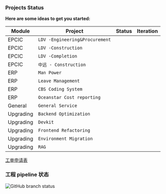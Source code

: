### Projects Status

**Here are some ideas to get you started:**

| Module     | Project                           | Status   | Iteration  |
|----------- | --------------------------------- | -------- | ---------- |
| EPCIC      | `LDV -Engineering&Procurement`    |          |            |
| EPCIC      | `LDV -Construction`               |          |            |
| EPCIC      | `LDV -Completion`                 |          |            |
| EPCIC      | `中远 - Construction`              |          |            |
| ERP        | `Man Power`                       |          |            |
| ERP        | `Leave Management`                |          |            |
| ERP        | `CBS Coding System`               |          |            |
| ERP        | `Oceanstar Cost reporting`        |          |            |
| General    | `General Service`                 |          |            |
| Upgrading  | `Backend Optimization`            |          |            |
| Upgrading  | `Devkit`                          |          |            |
| Upgrading  | `Frontend Refactoring`            |          |            |         
| Upgrading  | `Environment Migration`           |          |            |
| Upgrading  | `RAG`                             |          |            |

[工单申请表](https://github.com/OceanSTAR-Elite-IDE/request-forms/issues/new/choose)

### 工程 pipeline 状态


![GitHub branch status](https://img.shields.io/github/checks-status/OceanSTAR-Elite-IDE/oseflow-epc-web/main)
